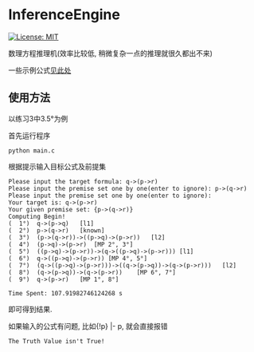 # InferenceEngine

[![License: MIT](https://img.shields.io/badge/License-MIT-blue.svg)](https://github.com/RabbitWhite1/USTC-Health-Report/blob/master/LICENSE)

数理方程推理机(效率比较低, 稍微复杂一点的推理就很久都出不来)

一些示例公式[见此处](https://github.com/RabbitWhite1/InferenceEngine/blob/master/InputData.md)

## 使用方法

以练习3中3.5°为例

首先运行程序
```shell script
python main.c
```

根据提示输入目标公式及前提集
```shell script
Please input the target formula: q->(p->r)
Please input the premise set one by one(enter to ignore): p->(q->r)
Please input the premise set one by one(enter to ignore): 
Your target is: q->(p->r)
Your given premise set: {p->(q->r)}
Computing Begin!
(  1°)	q->(p->q)	[l1]
(  2°)	p->(q->r)	[known]
(  3°)	(p->(q->r))->((p->q)->(p->r))	[l2]
(  4°)	(p->q)->(p->r)	[MP 2°, 3°]
(  5°)	((p->q)->(p->r))->(q->((p->q)->(p->r)))	[l1]
(  6°)	q->((p->q)->(p->r))	[MP 4°, 5°]
(  7°)	(q->((p->q)->(p->r)))->((q->(p->q))->(q->(p->r)))	[l2]
(  8°)	(q->(p->q))->(q->(p->r))	[MP 6°, 7°]
(  9°)	q->(p->r)	[MP 1°, 8°]

Time Spent: 107.91982746124268 s
```

即可得到结果.

如果输入的公式有问题, 比如{!p} |- p, 就会直接报错
```shell script
The Truth Value isn't True!
```